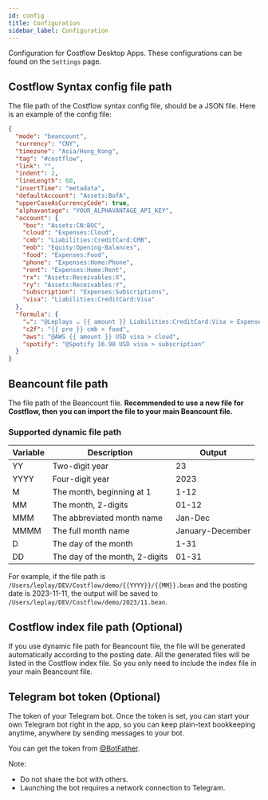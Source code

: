 ```yaml
---
id: config
title: Configuration
sidebar_label: Configuration
---
```


Configuration for Costflow Desktop Apps. These configurations can be found on the `Settings` page.

## Costflow Syntax config file path

The file path of the Costflow syntax config file, should be a JSON file. Here is an example of the config file:

```json
{
  "mode": "beancount",
  "currency": "CNY",
  "timezone": "Asia/Hong_Kong",
  "tag": "#costflow",
  "link": "",
  "indent": 2,
  "lineLength": 60,
  "insertTime": "metadata",
  "defaultAccount": "Assets:BofA",
  "upperCaseAsCurrencyCode": true,
  "alphavantage": "YOUR_ALPHAVANTAGE_API_KEY",
  "account": {
    "boc": "Assets:CN:BOC",
    "cloud": "Expenses:Cloud",
    "cmb": "Liabilities:CreditCard:CMB",
    "eob": "Equity:Opening-Balances",
    "food": "Expenses:Food",
    "phone": "Expenses:Home:Phone",
    "rent": "Expenses:Home:Rent",
    "rx": "Assets:Receivables:X",
    "ry": "Assets:Receivables:Y",
    "subscription": "Expenses:Subscriptions",
    "visa": "Liabilities:CreditCard:Visa"
  },
  "formula": {
    "☕️": "@Leplays ☕️ {{ amount }} Liabilities:CreditCard:Visa > Expenses:Coffee",
    "c2f": "{{ pre }} cmb > food",
    "aws": "@AWS {{ amount }} USD visa > cloud",
    "spotify": "@Spotify 16.98 USD visa > subscription"
  }
}
```

## Beancount file path

The file path of the Beancount file. **Recommended to use a new file for Costflow, then you can import the file to your main Beancount file.**

### Supported dynamic file path

| Variable | Description                    | Output           |
| -------- | ------------------------------ | ---------------- |
| YY       | Two-digit year                 | 23               |
| YYYY     | Four-digit year                | 2023             |
| M        | The month, beginning at 1      | 1-12             |
| MM       | The month, 2-digits            | 01-12            |
| MMM      | The abbreviated month name     | Jan-Dec          |
| MMMM     | The full month name            | January-December |
| D        | The day of the month           | 1-31             |
| DD       | The day of the month, 2-digits | 01-31            |

For example, if the file path is `/Users/leplay/DEV/Costflow/demo/{{YYYY}}/{{MM}}.bean` and the posting date is 2023-11-11, the output will be saved to `/Users/leplay/DEV/Costflow/demo/2023/11.bean`.

## Costflow index file path (Optional)

If you use dynamic file path for Beancount file, the file will be generated automatically according to the posting date. All the generated files will be listed in the Costflow index file. So you only need to include the index file in your main Beancount file.

## Telegram bot token (Optional)

The token of your Telegram bot. Once the token is set, you can start your own Telegram bot right in the app, so you can keep plain-text bookkeeping anytime, anywhere by sending messages to your bot.

You can get the token from [@BotFather](https://t.me/botfather).

Note:

- Do not share the bot with others.
- Launching the bot requires a network connection to Telegram.
